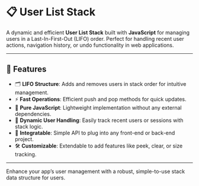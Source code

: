 # 📋 User List Stack

A dynamic and efficient **User List Stack** built with **JavaScript** for managing users in a Last-In-First-Out (LIFO) order. Perfect for handling recent user actions, navigation history, or undo functionality in web applications.

---

## 🚀 Features

- 🗂️ **LIFO Structure**: Adds and removes users in stack order for intuitive management.  
- ⚡ **Fast Operations**: Efficient push and pop methods for quick updates.  
- 🧩 **Pure JavaScript**: Lightweight implementation without any external dependencies.  
- 🔄 **Dynamic User Handling**: Easily track recent users or sessions with stack logic.  
- 📱 **Integratable**: Simple API to plug into any front-end or back-end project.  
- 🛠️ **Customizable**: Extendable to add features like peek, clear, or size tracking.

---

Enhance your app’s user management with a robust, simple-to-use stack data structure for users.
